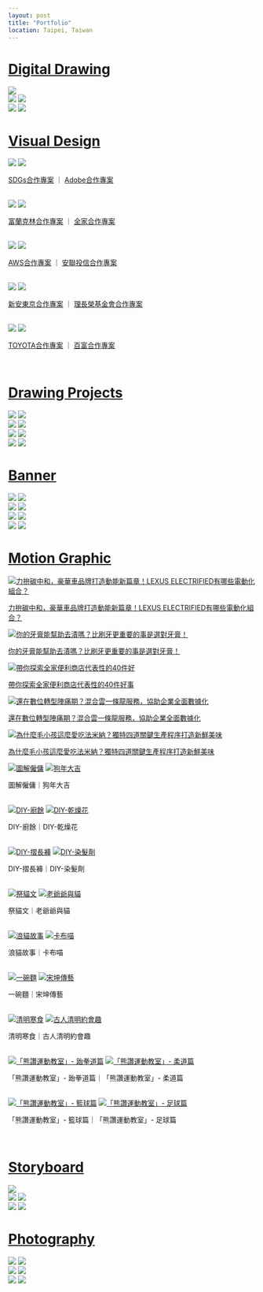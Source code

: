 ```yaml
---
layout: post
title: "Portfolio"
location: Taipei, Taiwan
---
```


<h1 class="post-paragraph" id="digital_drawing"><a href="#digital_drawing">Digital Drawing</a></h1>
<div class="digital_drawing">
    <div class="post-image">
        <a href="/img/digital-drawing/all-my-family-is-ghost.jpg"><img src="/img/optimized/all-my-family-is-ghost.jpg"></a>
    </div>

<div class="post-image post-image--split">
    <a href="/img/digital-drawing/wo.jpg"><img src="/img/optimized/wo.jpg"></a>
    <a href="/img/digital-drawing/3-birds.jpg"><img src="/img/optimized/3-birds.jpg"></a>
</div>

<div class="post-image post-image--split">
    <a href="/img/digital-drawing/woman.jpg"><img src="/img/optimized/woman.jpg"></a>
    <a href="/img/digital-drawing/leon.jpg"><img src="/img/optimized/leon.jpg"></a>
</div>

<h1 class="post-paragraph" id="visual_design"><a href="#visual_design">Visual Design</a></h1>

<div class="post-image post-image--split">
    <a href="/img/visual-design/sdgs.png"><img src="/img/optimized/sdgs.png"></a>
    <a href="/img/visual-design/photoshop.png"><img src="/img/optimized/photoshop.png"></a>
    <p class="post-image-caption">
        <a href="https://www.thenewslens.com/feature/sdgs/156814" ref="nofollow" target="_blank">SDGs合作專案</a>
        ｜
        <a href="https://www.thenewslens.com/feature/adobe-photoshop/170788" ref="nofollow" target="_blank">Adobe合作專案</a>
    </p><br>
</div>

<div class="post-image post-image--split">
    <a href="/img/visual-design/franklin-esg.png"><img src="/img/optimized/franklin-esg.png"></a>
    <a href="/img/visual-design/fami-eco-friendly.jpg"><img src="/img/optimized/fami-eco-friendly.jpg"></a>
    <p class="post-image-caption">
        <a href="https://www.thenewslens.com/article/147690" ref="nofollow" target="_blank">富蘭克林合作專案</a>
        ｜
        <a href="https://www.thenewslens.com/article/140182" ref="nofollow" target="_blank">全家合作專案</a>
    </p><br>
</div>

<div class="post-image  post-image--split">
    <a href="/img/visual-design/aws-digital-transformation.png"><img src="/img/optimized/aws-digital-transformation.png"></a>
    <a href="/img/visual-design/invest_ai.png"><img src="/img/optimized/invest_ai.png"></a>
    <p class="post-image-caption">
        <a href="https://www.thenewslens.com/feature/aws-2020-tldg/144005" ref="nofollow" target="_blank">AWS合作專案</a>
        ｜
        <a href="https://www.cool3c.com/article/175331" ref="nofollow" target="_blank">安聯投信合作專案</a>
    </p><br>
</div>

<div class="post-image post-image--split">
    <a href="/img/visual-design/tmnewa-insurance-for-dummies.png"><img src="/img/optimized/tmnewa-insurance-for-dummies.png"></a>
    <a href="/img/visual-design/lcyef.png"><img src="/img/optimized/lcyef.png"></a>
    <p class="post-image-caption">
        <a href="https://www.thenewslens.com/article/136379" ref="nofollow" target="_blank">新安東京合作專案</a>
        ｜
        <a href="https://www.thenewslens.com/article/150808" ref="nofollow" target="_blank">理長榮基金會合作專案</a>
    </p><br>
</div>

<div class="post-image post-image--split">
    <a href="/img/visual-design/toyota.png"><img src="/img/optimized/toyota.png"></a>
    <a href="/img/visual-design/balvenie.png"><img src="/img/optimized/balvenie.png"></a>
    <p class="post-image-caption">
        <a href="https://www.thenewslens.com/article/154497" ref="nofollow" target="_blank">TOYOTA合作專案</a>
        ｜
        <a href="https://www.thenewslens.com/article/152389" ref="nofollow" target="_blank">百富合作專案</a>
    </p><br>
</div>

<h1 class="post-paragraph" id="drawing_projects"><a href="#drawing_projects">Drawing Projects</a></h1>

<div class="post-image post-image--split">
    <a href="/img/drawing-projects/intel_11th.png"><img src="/img/optimized/intel_11th.png"></a>
    <a href="/img/drawing-projects/aorus.png"><img src="/img/optimized/aorus.png"></a>
</div>

<div class="post-image post-image--split">
    <a href="/img/drawing-projects/intel_12th.png"><img src="/img/optimized/intel_12th.png"></a>
    <a href="/img/drawing-projects/tccf.png"><img src="/img/optimized/tccf.png"></a>
</div>

<div class="post-image post-image--split">
    <a href="/img/drawing-projects/afa.png"><img src="/img/optimized/afa.png"></a>
    <a href="/img/drawing-projects/firstbank.png"><img src="/img/optimized/firstbank.png"></a>
</div>

<div class="post-image post-image--split">
    <a href="/img/drawing-projects/switcheasy.png"><img src="/img/optimized/switcheasy.png"></a>
    <a href="/img/drawing-projects/ath.png"><img src="/img/optimized/ath.png"></a>
</div>

<h1 class="post-paragraph" id="banners"><a href="#banners">Banner</a></h1>

<div class="post-image post-image--split">
    <a href="/img/banner/awoo.png"><img src="/img/optimized/awoo.png"></a>
    <a href="/img/banner/dawho_night.png"><img src="/img/optimized/dawho_night.png"></a>
</div>

<div class="post-image post-image--split">
    <a href="/img/banner/sdgs_heat.png"><img src="/img/optimized/sdgs_heat.png"></a>
    <a href="/img/banner/chipolin.png"><img src="/img/optimized/chipolin.png"></a>
</div>

<div class="post-image post-image--split">
    <a href="/img/banner/rakuya.png"><img src="/img/optimized/rakuya.png"></a>
    <a href="/img/banner/aws_download.png"><img src="/img/optimized/aws_download.png"></a>
</div>

<div class="post-image post-image--split">
    <a href="/img/banner/iii_cross.png"><img src="/img/optimized/iii_cross.png"></a>
    <a href="/img/banner/sdgs_banner.png"><img src="/img/optimized/sdgs_banner.png"></a>
</div>

<h1 class="post-paragraph" id="motion_graphic"><a href="#motion_graphic">Motion Graphic</a></h1>

<div class="post-image">
    <a href="https://www.youtube-nocookie.com/embed/eO15cOKVzFY"><img src="/img/optimized/preview/lexus.png" alt="力拚碳中和，豪華車品牌打造動能新篇章！LEXUS ELECTRIFIED有哪些電動化組合？"></a>
    <p class="post-image-caption">
        <a href="https://www.inside.com.tw/article/25431-lexus-electrified-animation" ref="nofollow" target="_blank">
            力拚碳中和，豪華車品牌打造動能新篇章！LEXUS ELECTRIFIED有哪些電動化組合？
        </a>
    </p>
</div>

<div class="post-image">
    <a href="https://www.youtube-nocookie.com/embed/G5XG97OnE_U"><img src="/img/optimized/preview/darlie.jpeg" alt="你的牙膏能幫助去漬嗎？比刷牙更重要的事是選對牙膏！"></a>
    <p class="post-image-caption">
        <a href="https://www.thenewslens.com/article/150867" ref="nofollow" target="_blank">
            你的牙膏能幫助去漬嗎？比刷牙更重要的事是選對牙膏！
        </a>
    </p>
</div>

<div class="post-image">
    <a href="https://www.youtube-nocookie.com/embed/qdATzb0r3sg"><img src="/img/optimized/preview/familymart_40.png" alt="帶你探索全家便利商店代表性的40件好"></a>
    <p class="post-image-caption">
        <a href="https://www.thenewslens.com/feature/familymart/165086" ref="nofollow" target="_blank">
            帶你探索全家便利商店代表性的40件好事
        </a>
    </p>
</div>

<div class="post-image">
    <a href="https://www.youtube-nocookie.com/embed/Xpv0Y9L58ks"><img src="/img/optimized/preview/ckmates.png" alt="還在數位轉型陣痛期？混合雲一條龍服務，協助企業全面數據化"></a>
    <p class="post-image-caption">
        <a href="https://www.thenewslens.com/feature/ckmates/140625" ref="nofollow" target="_blank">
            還在數位轉型陣痛期？混合雲一條龍服務，協助企業全面數據化
        </a>
    </p>
</div>

<div class="post-image">
    <a href="https://www.youtube-nocookie.com/embed/eXK_geCW-2o"><img src="/img/optimized/preview/farmina.jpeg" alt="為什麼毛小孩這麼愛吃法米納？獨特四道關鍵生產程序打造新鮮美味"></a>
    <p class="post-image-caption">
        <a href="https://www.cool3c.com/article/175791" ref="nofollow" target="_blank">
            為什麼毛小孩這麼愛吃法米納？獨特四道關鍵生產程序打造新鮮美味
        </a>
    </p>
</div>

<div class="post-image post-image--split">
    <a href="https://www.youtube-nocookie.com/embed/o_KXmHbMOn0"><img src="/img/optimized/preview/explain-hire-and-contract.jpg" alt="圖解僱傭"></a>
    <a href="https://www.youtube-nocookie.com/embed/5dw324T6nt4"><img src="/img/optimized/preview/year-of-the-dog.png" alt="狗年大吉"></a>
    <p class="post-image-caption">圖解僱傭｜狗年大吉</p><br>
</div>

<div class="post-image post-image--split">
    <a href="https://www.youtube-nocookie.com/embed/KyYaEPWGatA"><img src="/img/optimized/preview/DIY-food-waste.jpg" alt="DIY-廚餘"></a>
    <a href="https://www.youtube-nocookie.com/embed/Xu4t-XGjjVE"><img src="/img/optimized/preview/DIY-dry-flower.jpg" alt="DIY-乾燥花"></a>
    <p class="post-image-caption">DIY-廚餘｜DIY-乾燥花</p><br>
</div>

<div class="post-image post-image--split">
    <a href="https://www.youtube-nocookie.com/embed/ch9r7mKjUew"><img src="/img/optimized/preview/DIY-folding-pants.jpg" alt="DIY-摺長褲"></a>
    <a href="https://www.youtube-nocookie.com/embed/sY82ctPFWl8"><img src="/img/optimized/preview/DIY-hair-coloring.jpg" alt="DIY-染髮劑"></a>
    <p class="post-image-caption">DIY-摺長褲｜DIY-染髮劑</p><br>
</div>

<div class="post-image post-image--split">
    <a href="https://www.youtube-nocookie.com/embed/DYmhrMQXCKE"><img src="/img/optimized/preview/pay-respect-to-cat.jpg" alt="祭貓文"></a>
    <a href="https://www.youtube-nocookie.com/embed/Mck3oYVFgUc"><img src="/img/optimized/preview/grandpa-and-cat.jpg" alt="老爺爺與貓"></a>
    <p class="post-image-caption">祭貓文｜老爺爺與貓</p><br>
</div>

<div class="post-image post-image--split">
    <a href="https://www.youtube-nocookie.com/embed/omK65qfn-Ec"><img src="/img/optimized/preview/street-cat.png" alt="浪貓故事"></a>
    <a href="https://www.youtube-nocookie.com/embed/o-KW1djGlRU"><img src="/img/optimized/preview/kapu-cat.jpg" alt="卡布喵"></a>
    <p class="post-image-caption">浪貓故事｜卡布喵</p><br>
</div>

<div class="post-image post-image--split">
    <a href="https://www.youtube-nocookie.com/embed/_J38ky5RST8"><img src="/img/optimized/preview/noodle.jpg" alt="一碗麵"></a>
    <a href="https://www.youtube-nocookie.com/embed/K1BBlES_9XM"><img src="/img/optimized/preview/song-kun.png" alt="宋坤傳藝"></a>
    <p class="post-image-caption">一碗麵｜宋坤傳藝</p><br>
</div>

<div class="post-image post-image--split">
    <a href="https://www.youtube-nocookie.com/embed/OrK_JQgfqsI"><img src="/img/optimized/preview/ching-ming-cold-food.png" alt="清明寒食"></a>
    <a href="https://www.youtube-nocookie.com/embed/D0CrQtZqG28"><img src="/img/optimized/preview/ching-ming-dating.png" alt="古人清明約會趣"></a>
    <p class="post-image-caption">清明寒食｜古人清明約會趣</p><br>
</div>

<div class="post-image post-image--split">
    <a href="https://www.youtube-nocookie.com/embed/RGdMKenm-98"><img src="/img/optimized/preview/bravo-taekwondo.png" alt="「熊讚運動教室」- 跆拳道篇"></a>
    <a href="https://www.youtube-nocookie.com/embed/QyPYWVeOGb8"><img src="/img/optimized/preview/bravo-judo.png" alt="「熊讚運動教室」- 柔道篇"></a>
    <p class="post-image-caption">「熊讚運動教室」- 跆拳道篇｜「熊讚運動教室」- 柔道篇</p><br>
</div>
<div class="post-image post-image--split">
    <a href="https://www.youtube-nocookie.com/embed/Cf1HrqHawnc"><img src="/img/optimized/preview/bravo-basketball.png" alt="「熊讚運動教室」- 籃球篇"></a>
    <a href="https://www.youtube-nocookie.com/embed/aU8SHDKD-Yk"><img src="/img/optimized/preview/bravo-soccer.png" alt="「熊讚運動教室」- 足球篇"></a>
    <p class="post-image-caption">「熊讚運動教室」- 籃球篇｜「熊讚運動教室」- 足球篇</p><br>
</div>

<h1 class="post-paragraph" id="storyboard"><a href="#storyboard">Storyboard</a></h1>

<div class="post-image">
    <a href="/img/storyboard/lexus_storyboard.png"><img src="/img/optimized/lexus_storyboard.png"></a>
</div>

<div class="post-image post-image--split">
    <a href="/img/storyboard/kapu-cat.jpg"><img src="/img/optimized/kapu-cat.jpg"></a>
    <a href="/img/storyboard/dad's-cat-lover.jpg"><img src="/img/optimized/dad's-cat-lover.jpg"></a>
</div>

<div class="post-image post-image--split">
    <a href="/img/storyboard/pay-respect-to-cat.jpg"><img src="/img/optimized/pay-respect-to-cat.jpg"></a>
    <a href="/img/storyboard/grandpa-and-cat.jpg"><img src="/img/optimized/grandpa-and-cat.jpg"></a>
</div>


<h1 class="post-paragraph" id="photography"><a href="#photography">Photography</a></h1>

<div class="post-image post-image--split">
    <a href="/img/photography/IMGP1835.JPG"><img src="/img/optimized/IMGP1835.JPG"></a>
    <a href="/img/photography/IMGP7362.JPG"><img src="/img/optimized/IMGP7362.JPG"></a>
</div>

<div class="post-image post-image--split">
    <a href="/img/photography/IMGP5403.JPG"><img src="/img/optimized/IMGP5403.JPG"></a>
    <a href="/img/photography/IMGP6676.JPG"><img src="/img/optimized/IMGP6676.JPG"></a>
</div>

<div class="post-image post-image--split">
    <a href="/img/photography/IMGP7078.JPG"><img src="/img/optimized/IMGP7078.JPG"></a>
    <a href="/img/photography/IMGP7083.JPG"><img src="/img/optimized/IMGP7083.JPG"></a>
</div>
